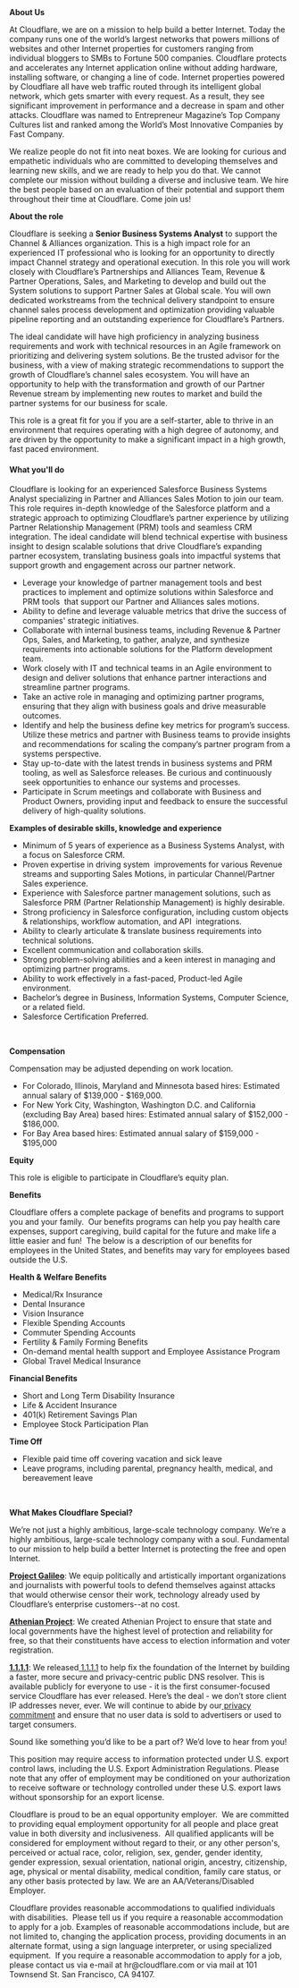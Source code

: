 <div class="content-intro">
	<div><strong>About Us</strong></div>
	<div>
		<p>At Cloudflare, we are on a mission to help build a better Internet. Today the company runs one of the world’s largest networks that powers millions of websites and other Internet properties for customers ranging from individual bloggers to SMBs to Fortune 500 companies. Cloudflare protects and accelerates any Internet application online without adding hardware, installing software, or changing a line of code. Internet properties powered by Cloudflare all have web traffic routed through its intelligent global network, which gets smarter with every request. As a result, they see significant improvement in performance and a decrease in spam and other attacks. Cloudflare was named to Entrepreneur Magazine’s Top Company Cultures list and ranked among the World’s Most Innovative Companies by Fast Company.&nbsp;</p>
		<p><span style="font-weight: 400;">We realize people do not fit into neat boxes. We are looking for curious and empathetic individuals who are committed to developing themselves and learning new skills, and we are ready to help you do that. We cannot complete our mission without building a diverse and inclusive team. We hire the best people based on an evaluation of their potential and support them throughout their time at Cloudflare. Come join us!&nbsp;</span></p>
	</div>
</div>
<p><strong>About the role</strong></p>
<p>Cloudflare is seeking a <strong>Senior Business Systems Analyst</strong> to support the Channel &amp; Alliances organization. This is a high impact role for an experienced IT professional who is looking for an opportunity to directly impact Channel strategy and operational execution. In this role you will work closely with Cloudflare’s Partnerships and Alliances Team, Revenue &amp; Partner Operations, Sales, and Marketing to develop and build out the System solutions to support Partner Sales at Global scale. You will own dedicated workstreams from the technical delivery standpoint to ensure channel sales process development and optimization providing valuable pipeline reporting and an outstanding experience for Cloudflare’s Partners.</p>
<p>The ideal candidate will have high proficiency in analyzing business requirements and work with technical resources in an Agile framework on prioritizing and delivering system solutions. Be the trusted advisor for the business, with a view of making strategic recommendations to support the growth of Cloudflare’s channel sales ecosystem. You will have an opportunity to help with the transformation and growth of our Partner Revenue stream by implementing new routes to market and build the partner systems for our business for scale.&nbsp;</p>
<p>This role is a great fit for you if you are a self-starter, able to thrive in an environment that requires operating with a high degree of autonomy, and are driven by the opportunity to make a significant impact in a high growth, fast paced environment.</p>
<h4>What you'll do</h4>
<p>Cloudflare is looking for an experienced Salesforce Business Systems Analyst specializing in Partner and Alliances Sales Motion to join our team. This role requires in-depth knowledge of the Salesforce platform and a strategic approach to optimizing Cloudflare’s partner experience by utilizing Partner Relationship Management (PRM) tools and seamless CRM integration. The ideal candidate will blend technical expertise with business insight to design scalable solutions that drive Cloudflare’s expanding partner ecosystem, translating business goals into impactful systems that support growth and engagement across our partner network.</p>
<ul>
	<li>Leverage your knowledge of partner management tools and best practices to implement and optimize solutions within Salesforce and PRM tools&nbsp; that support our Partner and Alliances sales motions.</li>
	<li>Ability to define and leverage valuable metrics that drive the success of companies' strategic initiatives.</li>
	<li>Collaborate with internal business teams, including Revenue &amp; Partner Ops, Sales, and Marketing, to gather, analyze, and synthesize requirements into actionable solutions for the Platform development team.</li>
	<li>Work closely with IT and technical teams in an Agile environment to design and deliver solutions that enhance partner interactions and streamline partner programs.</li>
	<li>Take an active role in managing and optimizing partner programs, ensuring that they align with business goals and drive measurable outcomes.</li>
	<li>Identify and help the business define key metrics for program’s success. Utilize these metrics and partner with Business teams to provide insights and recommendations for scaling the company’s partner program from a systems perspective.</li>
	<li>Stay up-to-date with the latest trends in business systems and PRM tooling, as well as Salesforce releases. Be curious and continuously seek opportunities to enhance our systems and processes.</li>
	<li>Participate in Scrum meetings and collaborate with Business and Product Owners, providing input and feedback to ensure the successful delivery of high-quality solutions.</li>
</ul>
<p><strong>Examples of desirable skills, knowledge and experience</strong></p>
<ul>
	<li>Minimum of 5 years of experience as a Business Systems Analyst, with a focus on Salesforce CRM.</li>
	<li>Proven expertise in driving system&nbsp; improvements for various Revenue streams and supporting Sales Motions, in particular Channel/Partner Sales experience.&nbsp;</li>
	<li>Experience with Salesforce partner management solutions, such as Salesforce PRM (Partner Relationship Management) is highly desirable.</li>
	<li>Strong proficiency in Salesforce configuration, including custom objects &amp; relationships, workflow automation, and API&nbsp; integrations.</li>
	<li>Ability to clearly articulate &amp; translate business requirements into technical solutions.</li>
	<li>Excellent communication and collaboration skills.</li>
	<li>Strong problem-solving abilities and a keen interest in managing and optimizing partner programs.</li>
	<li>Ability to work effectively in a fast-paced, Product-led Agile environment.</li>
	<li>Bachelor’s degree in Business, Information Systems, Computer Science, or a related field.</li>
	<li>Salesforce Certification Preferred.</li>
</ul>
<p>&nbsp;</p>
<p><strong>Compensation</strong></p>
<p><span style="font-weight: 400;">Compensation may be adjusted depending on work location.</span></p>
<ul>
	<li style="font-weight: 400;"><span data-sheets-root="1">For Colorado, Illinois, Maryland and Minnesota based hires: Estimated annual salary of $139,000 - $169,000.</span></li>
	<li style="font-weight: 400;"><span data-sheets-root="1">For New York City, Washington, Washington D.C. and California (excluding Bay Area) based hires: Estimated annual salary of $152,000 - $186,000.</span></li>
	<li style="font-weight: 400;"><span data-sheets-root="1">For Bay Area based hires: Estimated annual salary of $159,000 - $195,000</span></li>
</ul>
<p><strong>Equity</strong></p>
<p>This role is eligible to participate in Cloudflare’s equity plan.</p>
<p><strong>Benefits</strong></p>
<p>Cloudflare offers a complete package of benefits and programs to support you and your family.&nbsp; Our benefits programs can help you pay health care expenses, support caregiving, build capital for the future and make life a little easier and fun!&nbsp; The below is a description of our benefits for employees in the United States, and benefits may vary for employees based outside the U.S.</p>
<p><strong>Health &amp; Welfare Benefits</strong></p>
<ul>
	<li>Medical/Rx Insurance</li>
	<li>Dental Insurance</li>
	<li>Vision Insurance</li>
	<li>Flexible Spending Accounts</li>
	<li>Commuter Spending Accounts</li>
	<li>Fertility &amp; Family Forming Benefits</li>
	<li>On-demand mental health support and Employee Assistance Program</li>
	<li>Global Travel Medical Insurance</li>
</ul>
<p><strong>Financial Benefits</strong></p>
<ul>
	<li>Short and Long Term Disability Insurance</li>
	<li>Life &amp; Accident Insurance</li>
	<li>401(k) Retirement Savings Plan</li>
	<li>Employee Stock Participation Plan</li>
</ul>
<p><strong>Time Off</strong></p>
<ul>
	<li>Flexible paid time off covering vacation and sick leave</li>
	<li>Leave programs, including parental, pregnancy health, medical, and bereavement leave</li>
</ul>
<p>&nbsp;</p>
<div class="content-conclusion">
	<p><strong>What Makes Cloudflare Special?</strong></p>
	<p><span style="font-weight: 400;">We’re not just a highly ambitious, large-scale technology company. We’re a highly ambitious, large-scale technology company with a soul. Fundamental to our mission to help build a better Internet is protecting the free and open Internet.</span></p>
	<p><a href="https://blog.cloudflare.com/protecting-free-expression-online/"><strong>Project Galileo</strong></a><span style="font-weight: 400;">: We equip politically and artistically important organizations and journalists with powerful tools to defend themselves against attacks that would otherwise censor their work, technology already used by Cloudflare’s enterprise customers--at no cost.</span></p>
	<p><strong><a href="https://www.cloudflare.com/athenian/">Athenian Project</a></strong><span style="font-weight: 400;">: We created Athenian Project to ensure that state and local governments have the highest level of protection and reliability for free, so that their constituents have access to election information and voter registration.</span></p>
	<p><a href="https://1.1.1.1/"><strong>1.1.1.1</strong></a><span style="font-weight: 400;">: We released</span><a href="https://1.1.1.1/"> <span style="font-weight: 400;">1.1.1.1</span></a><span style="font-weight: 400;"> to help fix the foundation of the Internet by building a faster, more secure and privacy-centric public DNS resolver. This is available publicly for everyone to use - it is the first consumer-focused service Cloudflare has ever released. Here’s the deal - we don’t store client IP addresses never, ever. We will continue to abide by our</span><a href="https://developers.cloudflare.com/1.1.1.1/privacy/public-dns-resolver"> privacy commitment</a><span style="font-weight: 400;"> and ensure that no user data is sold to advertisers or used to target consumers.</span></p>
	<p><span style="font-weight: 400;">Sound like something you’d like to be a part of? We’d love to hear from you!</span></p>
	<p><span style="font-weight: 400;">This position may require access to information protected under U.S. export control laws, including the U.S. Export Administration Regulations. Please note that any offer of employment may be conditioned on your authorization to receive software or technology controlled under these U.S. export laws without sponsorship for an export license.</span></p>
	<p><span style="font-weight: 400;">Cloudflare is proud to be an equal opportunity employer. &nbsp;We are committed to providing equal employment opportunity for all people and place great value in both diversity and inclusiveness. &nbsp;All qualified applicants will be considered for employment without regard to their, or any other person's, perceived or actual</span> <span style="font-weight: 400;">race, color, religion, sex, gender, gender identity, gender expression, sexual orientation, national origin, ancestry, citizenship, age, physical or mental disability, medical condition, family care status, or any other basis protected by law. </span><span style="font-weight: 400;">We are an AA/Veterans/Disabled Employer.</span></p>
	<p><span style="font-weight: 400;">Cloudflare provides reasonable accommodations to qualified individuals with disabilities. &nbsp;Please tell us if you require a reasonable accommodation to apply for a job. Examples of reasonable accommodations include, but are not limited to, changing the application process, providing documents in an alternate format, using a sign language interpreter, or using specialized equipment. &nbsp;If you require a reasonable accommodation to apply for a job, please contact us via e-mail at </span><span style="font-weight: 400;">hr@cloudflare.com</span><span style="font-weight: 400;"> or via mail at 101 Townsend St. San Francisco, CA 94107.</span></p>
</div>
